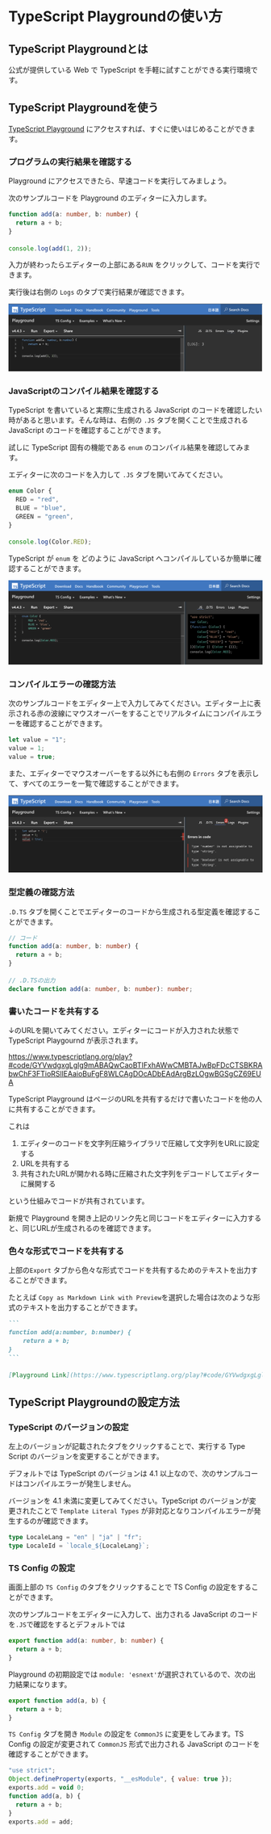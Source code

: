 # TypeScript Playgroundの使い方

## TypeScript Playgroundとは

公式が提供している Web で TypeScript を手軽に試すことができる実行環境です。

## TypeScript Playgroundを使う

[TypeScript Playground](https://www.typescriptlang.org/play) にアクセスすれば、すぐに使いはじめることができます。

### プログラムの実行結果を確認する

Playground にアクセスできたら、早速コードを実行してみましょう。

次のサンプルコードを Playground のエディターに入力します。

```typescript
function add(a: number, b: number) {
  return a + b;
}

console.log(add(1, 2));
```

入力が終わったらエディターの上部にある`RUN` をクリックして、コードを実行できます。

実行後は右側の `Logs` のタブで実行結果が確認できます。

![](how-to-use-typescript-playground/image1.png)

### JavaScriptのコンパイル結果を確認する

TypeScript を書いていると実際に生成される JavaScript のコードを確認したい時があると思います。そんな時は、右側の `.JS` タブを開くことで生成される JavaScript のコードを確認することができます。

試しに TypeScript 固有の機能である `enum` のコンパイル結果を確認してみます。

エディターに次のコードを入力して `.JS` タブを開いてみてください。

```typescript
enum Color {
  RED = "red",
  BLUE = "blue",
  GREEN = "green",
}

console.log(Color.RED);
```

TypeScript が `enum` を どのように JavaScript へコンパイルしているか簡単に確認することができます。

![](how-to-use-typescript-playground/image2.png)

### コンパイルエラーの確認方法

次のサンプルコードをエディター上で入力してみてください。エディター上に表示される赤の波線にマウスオーバーをすることでリアルタイムにコンパイルエラーを確認することができます。

```typescript
let value = "1";
value = 1;
value = true;
```

また、エディターでマウスオーバーをする以外にも右側の `Errors` タブを表示して、すべてのエラーを一覧で確認することができます。

![](how-to-use-typescript-playground/image3.png)

### 型定義の確認方法

`.D.TS` タブを開くことでエディターのコードから生成される型定義を確認することができます。

```typescript
// コード
function add(a: number, b: number) {
  return a + b;
}

// .D.TSの出力
declare function add(a: number, b: number): number;
```

### 書いたコードを共有する

↓のURLを開いてみてください。エディターにコードが入力された状態で TypeScript Playgournd が表示されます。

<https://www.typescriptlang.org/play?#code/GYVwdgxgLglg9mABAQwCaoBTIFxhAWwCMBTAJwBpFDcCTSBKRAbwChF3FTioRSllEAaioBuFgF8WLCAgDOcADbEAdArgBzLOgwBGSgCZ69EUA>

TypeScript Playground はページのURLを共有するだけで書いたコードを他の人に共有することができます。

これは

1. エディターのコードを文字列圧縮ライブラリで圧縮して文字列をURLに設定する &#x20;
2. URLを共有する &#x20;
3. 共有されたURLが開かれる時に圧縮された文字列をデコードしてエディターに展開する

という仕組みでコードが共有されています。

新規で Playground を開き上記のリンク先と同じコードをエディターに入力すると、同じURLが生成されるのを確認できます。

### 色々な形式でコードを共有する

上部の`Export` タブから色々な形式でコードを共有するためのテキストを出力することができます。

たとえば `Copy as Markdown Link with Preview`を選択した場合は次のような形式のテキストを出力することができます。

````markdown
```
function add(a:number, b:number) {
    return a + b;
}
```

[Playground Link](https://www.typescriptlang.org/play?#code/GYVwdgxgLglg9mABAQwCaoBTIFxhAWwCMBTAJwBpFDcCTSBKRAbwFgAoRTxU4qEUpMkQBqKgG52AX3bsICAM5wANsQB0SuAHMs6DAEZKAJnr0xQA)
````

## TypeScript Playgroundの設定方法

### TypeScript のバージョンの設定

左上のバージョンが記載されたタブをクリックすることで、実行する Type Script のバージョンを変更することができます。

デフォルトでは TypeScript のバージョンは 4.1 以上なので、次のサンプルコードはコンパイルエラーが発生しません。

バージョンを 4.1 未満に変更してみてください。TypeScript のバージョンが変更されたことで
`Template Literal Types` が非対応となりコンパイルエラーが発生するのが確認できます。

```typescript
type LocaleLang = "en" | "ja" | "fr";
type LocaleId = `locale_${LocaleLang}`;
```

### TS Config の設定

画面上部の `TS Config` のタブをクリックすることで TS Config の設定をすることができます。

次のサンプルコードをエディターに入力して、出力される JavaScript のコードを`.JS`で確認をするとデフォルトでは

```typescript
export function add(a: number, b: number) {
  return a + b;
}
```

Playground の初期設定では `module: 'esnext'`が選択されているので、次の出力結果になります。

```javascript
export function add(a, b) {
  return a + b;
}
```

`TS Config` タブを開き `Module` の設定を `CommonJS` に変更をしてみます。TS Config の設定が変更されて `CommonJS` 形式で出力される JavaScript のコードを確認することができます。

```javascript
"use strict";
Object.defineProperty(exports, "__esModule", { value: true });
exports.add = void 0;
function add(a, b) {
  return a + b;
}
exports.add = add;
```
